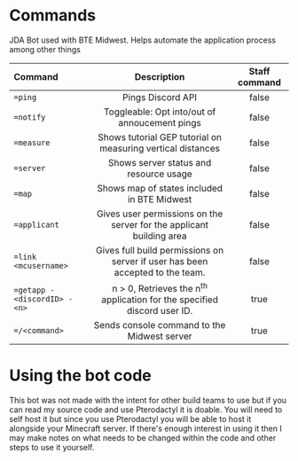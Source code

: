 # Commands
JDA Bot used with BTE Midwest. Helps automate the application process among other things

| Command       | Description   | Staff command |
|:--------------|:-------------:|:-------------:|
| `=ping`         | Pings Discord API| false|
| `=notify`       | Toggleable: Opt into/out of annoucement pings| false|
| `=measure`      | Shows tutorial GEP tutorial on measuring vertical distances| false|
| `=server`		| Shows server status and resource usage| false|
| `=map`			| Shows map of states included in BTE Midwest| false|
| `=applicant`	| Gives user permissions on the server for the applicant building area| false|
| `=link <mcusername>`| Gives full build permissions on server if user has been accepted to the team.| false|
| `=getapp -<discordID> -<n>`    | n > 0, Retrieves the n<sup>th</sup> application for the specified discord user ID.| true|
| `=/<command>`  | Sends console command to the Midwest server| true|

# Using the bot code
This bot was not made with the intent for other build teams to use but if you can read my source code and use Pterodactyl 
it is doable. You will need to self host it but since you use Pterodactyl you will be able to host it alongside your Minecraft server.
If there's enough interest in using it then I may make notes on what needs to be changed within the code and other steps to use it yourself.
